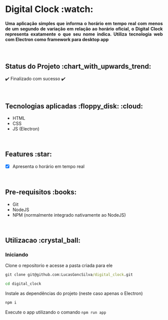 <h1>Digital Clock :watch: </h1>

<h4 align='justify'>Uma aplicação simples que informa o horário em tempo real com menos de um segundo de variação em relação ao horário oficial, o Digital Clock representa exatamente o que seu nome indica. Utiliza tecnologia web com Electron como framework para desktop app</h4>

<br>

<h2>Status do Projeto :chart_with_upwards_trend: </h2>

:heavy_check_mark: Finalizado com sucesso :heavy_check_mark:

<!-- :construction: Em andamento :construction: -->

<!-- :link: Confira [aqui](website). :link: -->

<br>

<h2>Tecnologias aplicadas :floppy_disk: :cloud: </h2>

<ul>
<li>HTML</li>
<li>CSS</li>
<li>JS (Electron)</li>
</ul>

<br>

<h2>Features :star: </h2>

- [x] Apresenta o horário em tempo real

<br>

<h2>Pre-requisitos :books: </h2>

<!-- Nenhuma ferramenta de pre-requisito necessaria. -->

<ul>
<li>Git</li>
<li>NodeJS</li>
<li>NPM (normalmente integrado nativamente ao NodeJS)</li>
</ul>

<br>

<h2>Utilizacao :crystal_ball: </h2>

<h3>Iniciando</h3>

Clone o repositorio e acesse a pasta criada para ele
```cmd
git clone git@github.com:LucasGoncSilva/digital_clock.git

cd digital_clock
```

Instale as dependências do projeto (neste caso apenas o Electron)
```cmd
npm i
```

Execute o app utilizando o comando `npm run app`
